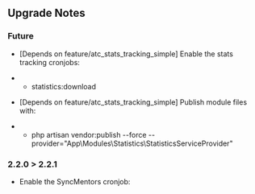 ## Upgrade Notes

### Future
* [Depends on feature/atc_stats_tracking_simple] Enable the stats tracking cronjobs:
* * statistics:download

* [Depends on feature/atc_stats_tracking_simple] Publish module files with:
* * php artisan vendor:publish --force --provider="App\Modules\Statistics\StatisticsServiceProvider"

### 2.2.0 > 2.2.1
* Enable the SyncMentors cronjob: <NF has the name>